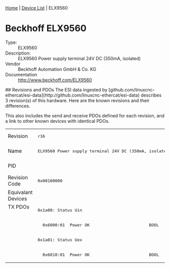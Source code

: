 <div class="nav"><a href="/esi-data">Home</a> | <a href="/esi-data/devices">Device List</a> | ELX9560</div>

#  Beckhoff ELX9560

<dl>
  <dt>Type:</dt><dd>ELX9560</dd>
  <dt>Description:</dt><dd>ELX9560 Power supply terminal 24V DC (350mA, isolated)</dd>
  <dt>Vendor</dt><dd>Beckhoff Automation GmbH & Co. KG</dd>
  <dt>Documentation</dt><dd><a href="http://www.beckhoff.com/ELX9560">http://www.beckhoff.com/ELX9560</a></dd>
</dl>
## Revisions and PDOs
The ESI data ingested by [github.com/linuxcnc-ethercat/esi-data](http://github.com/linuxcnc-ethercat/esi-data) describes 3 revision(s) of this hardware.  Here are the known revisions and their differences.

This also includes the send and receive PDOs defined for each revision, and a link to other known devices with identical PDOs.

<table>
<tr >
<td class="first">Revision</td>
<td ><pre>r16</pre></td>
<td ><pre>r17</pre></td>
<td ><pre>r18</pre></td>
</tr>
<tr >
<td class="first">Name</td>
<td ><pre>ELX9560 Power supply terminal 24V DC (350mA, isolated)</pre></td>
<td  colspan=2 align="center"><pre>ELX9560 Power supply terminal 24V DC (650mA, isolated)</pre></td>
</tr>
<tr >
<td class="first">PID</td>
<td  colspan=3 align="center"><pre>0x970d5389</pre></td>
</tr>
<tr >
<td class="first">Revision Code</td>
<td ><pre>0x00100000</pre></td>
<td ><pre>0x00110000</pre></td>
<td ><pre>0x00120000</pre></td>
</tr>
<tr >
<td class="first">Equivalant Devices</td>
<td  colspan=3 align="center"></td>
</tr>
<tr class="txpdo pdosection">
<td class="first" rowspan=4 valign=top>TX PDOs</td>
<td colspan=3 align="left"><pre>0x1a00: Status Uin</pre></td>
<td></td>
</tr>
<tr class="txpdo">
<td  colspan=2 align="left"><pre>  0x6000:01  Power OK                        BOOL</pre></td>
<td ><pre>  0x6000:01  Uin OK                          BOOL</pre></td>
</tr>
<tr class="txpdo pdosection">
<td  colspan=3 align="left"><pre>0x1a01: Status Uex</pre></td>
</tr>
<tr class="txpdo">
<td  colspan=2 align="left"><pre>  0x6010:01  Power OK                        BOOL</pre></td>
<td ><pre>  0x6010:01  Uex OK                          BOOL</pre></td>
</tr>
</table>

